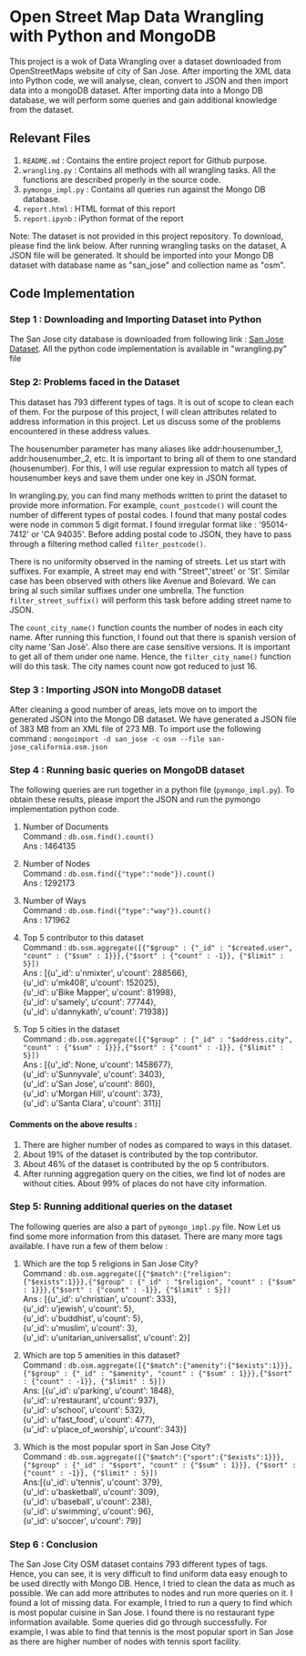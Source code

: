 
# Open Street Map Data Wrangling with Python and MongoDB

This project is a wok of Data Wrangling over a dataset downloaded from OpenStreetMaps website of city of San Jose. After importing the XML data into Python code, we will analyse, clean, convert to JSON and then import data into a mongoDB dataset. After importing data into a Mongo DB database, we will perform some queries and gain additional knowledge from the dataset.

## Relevant Files
1. ```README.md``` : Contains the entire project report for Github purpose.  
2. ```wrangling.py``` : Contains all methods with all wrangling tasks. All the functions are described properly in the source code.  
3. ```pymongo_impl.py``` : Contains all queries run against the Mongo DB database.  
4. ```report.html``` : HTML format of this report
5. ```report.ipynb``` : iPython format of the report

 
Note:  The dataset is not provided in this project repository. To download, please find the link below. After running wrangling tasks on the dataset, A JSON file will be generated. It should be imported into your Mongo DB dataset with database name as "san_jose" and collection name as "osm".

    

## Code Implementation

### Step 1 : Downloading and Importing Dataset into Python

The San Jose city database is downloaded from following link : [San Jose Dataset](https://mapzen.com/data/metro-extracts/metro/san-jose_california/). All the python code implementation is available in "wrangling.py" file

### Step 2: Problems faced in the Dataset

   This dataset has 793 different types of tags. It is out of scope to clean each of them. For the purpose of this project, I will clean attributes related to address information in this project. Let us discuss some of the problems encountered in these address values.
   
   The housenumber parameter has many aliases like addr:housenumber_1, addr:housenumber_2, etc. It is important to bring all of them to one standard (housenumber). For this, I will use regular expression to match all types of housenumber keys and save them under one key in JSON format.

   In wrangling.py, you can find many methods written to print the dataset to provide more information. For example, ```count_postcode()``` will count the number of different types of postal codes. I found that many postal codes were node in common 5 digit format. I found irregular format like : '95014-7412' or 'CA 94035'. Before adding postal code to JSON, they have to pass through a filtering method called ```filter_postcode()```.
   
   There is no uniformity observed in the naming of streets. Let us start with suffixes. For example, A street may end with "Street",'street' or 'St'. Similar case has been observed with others like Avenue and Bolevard. We can bring al such similar suffixes under one umbrella. The function ```filter_street_suffix()``` will perform this task before adding street name to JSON.
   
   The ```count_city_name()``` function counts the number of nodes in each city name. After running this function, I found out that there is spanish version of city name 'San Josè'. Also there are case sensitive versions. It is important to get all of them under one name. Hence, the ```filter_city_name()``` function will do this task. The city names count now got reduced to just 16.

### Step 3 : Importing JSON into MongoDB dataset

After cleaning a good number of areas, lets move on to import the generated JSON into the Mongo DB dataset. We have generated a JSON file of 383 MB from an XML file of 273 MB. To import use the following command : ```mongoimport -d san_jose -c osm --file san-jose_california.osm.json```

### Step 4 : Running basic queries on MongoDB dataset

  The following queries are run together in a python file (```pymongo_impl.py```). To obtain these results, please import the JSON and run the pymongo implementation python code.  
  
  1. Number of Documents  
     Command : ```db.osm.find().count()```  
     Ans : 1464135  
    
  2. Number of Nodes  
    Command : ```db.osm.find({"type":"node"}).count()```  
    Ans : 1292173  
    
  3. Number of Ways  
     Command : ```db.osm.find({"type":"way"}).count()```  
     Ans : 171962  
    
  4. Top 5 contributor to this dataset  
     Command : ```db.osm.aggregate([{"$group" : {"_id" : "$created.user", "count" : {"$sum" : 1}}},{"$sort" : {"count" : -1}}, {"$limit" : 5}])```  
    Ans : [{u'_id': u'nmixter', u'count': 288566},  
 {u'_id': u'mk408', u'count': 152025},  
 {u'_id': u'Bike Mapper', u'count': 81998},  
 {u'_id': u'samely', u'count': 77744},  
 {u'_id': u'dannykath', u'count': 71938}]  
 
  5. Top 5 cities in the dataset  
     Command : ```db.osm.aggregate([{"$group" : {"_id" : "$address.city", "count" : {"$sum" : 1}}},{"$sort" : {"count" : -1}}, {"$limit" : 5}])```  
     Ans : [{u'_id': None, u'count': 1458677},  
 {u'_id': u'Sunnyvale', u'count': 3403},  
 {u'_id': u'San Jose', u'count': 860},  
 {u'_id': u'Morgan Hill', u'count': 373},  
 {u'_id': u'Santa Clara', u'count': 311}]   
 
 
#### Comments on the above results :
 
 
   1.  There are higher number of nodes as compared to ways in this dataset.  
   2.  About 19% of the dataset is contributed by the top contributor.  
   3.  About 46% of the dataset is contributed by the op 5 contributors.  
   4.  After running aggregation query on the cities, we find lot of nodes are without cities. About 99% of places do not have city information.
                 

### Step 5: Running additional queries on the dataset

The following queries are also a part of ```pymongo_impl.py``` file. Now Let us find some more information from this dataset. There are many more tags available. I have run a few of them below :    

1. Which are the top 5 religions in San Jose City?  
    Command : ```db.osm.aggregate([{"$match":{"religion":{"$exists":1}}},{"$group" : {"_id" : "$religion", "count" : {"$sum" : 1}}},{"$sort" : {"count" : -1}}, {"$limit" : 5}])```  
    Ans : [{u'_id': u'christian', u'count': 333},  
              {u'_id': u'jewish', u'count': 5},  
              {u'_id': u'buddhist', u'count': 5},  
              {u'_id': u'muslim', u'count': 3},  
              {u'_id': u'unitarian_universalist', u'count': 2}]  
 
2. Which are top 5 amenities in this dataset?  
    Command : ```db.osm.aggregate([{"$match":{"amenity":{"$exists":1}}},{"$group" : {"_id" : "$amenity", "count" : {"$sum" : 1}}},{"$sort" : {"count" : -1}}, {"$limit" : 5}])```  
    Ans: [{u'_id': u'parking', u'count': 1848},  
 {u'_id': u'restaurant', u'count': 937},    
 {u'_id': u'school', u'count': 532},  
 {u'_id': u'fast_food', u'count': 477},  
 {u'_id': u'place_of_worship', u'count': 343}]  
3. Which is the most popular sport in San Jose City?   
    Command : ```db.osm.aggregate([{"$match":{"sport":{"$exists":1}}},{"$group" : {"_id" : "$sport", "count" : {"$sum" : 1}}},
{"$sort" : {"count" : -1}}, {"$limit" : 5}]) ```  
  Ans:[{u'_id': u'tennis', u'count': 379},  
 {u'_id': u'basketball', u'count': 309},  
 {u'_id': u'baseball', u'count': 238},  
 {u'_id': u'swimming', u'count': 96},  
 {u'_id': u'soccer', u'count': 79}]  



### Step 6 : Conclusion

 The San Jose City OSM dataset contains 793 different types of tags. Hence, you can see, it is very difficult to find uniform data easy enough to be used directly with Mongo DB. Hence, I tried to clean the data as much as possible. We can add more attributes to nodes and run more queries on it. I found a lot of missing data. For example, I tried to run a query to find which is most popular cuisine in San Jose. I found there is no restaurant type information available. Some queries did go through successfully. For example, I was able to find that tennis is the most popular sport in San Jose as there are higher number of nodes with tennis sport facility.
